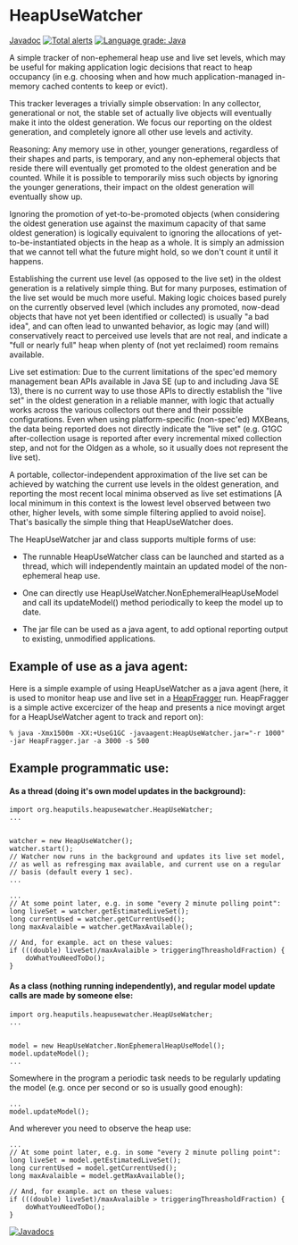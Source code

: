 HeapUseWatcher
===========
[Javadoc](https://javadoc.jitpack.io/com/github/giltene/HeapUseWatcher/1.0.1/javadoc/)
[![Total alerts](https://img.shields.io/lgtm/alerts/g/giltene/HeapUseWatcher.svg?logo=lgtm&logoWidth=18)](https://lgtm.com/projects/g/giltene/HeapUseWatcher/alerts/)
[![Language grade: Java](https://img.shields.io/lgtm/grade/java/g/giltene/HeapUseWatcher.svg?logo=lgtm&logoWidth=18)](https://lgtm.com/projects/g/giltene/HeapUseWatcher/context:java)


A simple tracker of non-ephemeral heap use and live set levels, which may be useful
for making application logic decisions that react to heap occupancy (in e.g. choosing
when and how much application-managed in-memory cached contents to keep or evict).

This tracker leverages a trivially simple observation: In any collector, generational
or not, the stable set of actually live objects will eventually make it into the oldest
generation. We focus our reporting on the oldest generation, and completely ignore
all other use levels and activity.

Reasoning: Any memory use in other, younger generations, regardless of their shapes and
parts, is temporary, and any non-ephemeral objects that reside there will eventually get
promoted to the oldest generation and be counted. While it is possible to temporarily
miss such objects by ignoring the younger generations, their impact on the
oldest generation will eventually show up.

Ignoring the promotion of yet-to-be-promoted objects (when considering the oldest
generation use against the maximum capacity of that same oldest generation) is logically
equivalent to ignoring the allocations of yet-to-be-instantiated objects in the heap
as a whole. It is simply an admission that we cannot tell what the future might hold,
so we don't count it until it happens.

Establishing the current use level (as opposed to the live set) in the oldest
generation is a relatively simple thing. But for many purposes, estimation of the
live set would be much more useful. Making logic choices based purely on the
currently observed level (which includes any promoted, now-dead objects that have
not yet been identified or collected) is usually "a bad idea", and can often lead
to unwanted behavior, as logic may (and will) conservatively react to perceived
use levels that are not real, and indicate a "full or nearly full" heap when
plenty of (not yet reclaimed) room remains available.

Live set estimation:
Due to the current limitations of the spec'ed memory management bean APIs available
in Java SE (up to and including Java SE 13), there is no current way to use those
APIs to directly establish the "live set" in the oldest generation in a reliable
manner, with logic that actually works across the various collectors out there and
their possible configurations. Even when using platform-specific (non-spec'ed)
MXBeans, the data being reported does not directly indicate the "live set" (e.g.
G1GC after-collection usage is reported after every incremental mixed collection
step, and not for the Oldgen as a whole, so it usually does not represent the
live set).

A portable, collector-independent approximation of the live set can be achieved
by watching the current use levels in the oldest generation, and reporting the
most recent local minima observed as live set estimations [A local minimum in
this context is the lowest level observed between two other, higher levels, with
some simple filtering applied to avoid noise]. That's basically the simple thing
that HeapUseWatcher does.

The HeapUseWatcher jar and class supports multiple forms of use:

- The runnable HeapUseWatcher class can be
launched and started as a thread, which will independently
maintain an updated model of the non-ephemeral heap use.

- One can directly use HeapUseWatcher.NonEphemeralHeapUseModel
and call its updateModel() method periodically to keep the model
up to date.

- The jar file can be used as a java agent, to add optional
reporting output to existing, unmodified applications.

Example of use as a java agent:
----
Here is a simple example of using HeapUseWatcher as a java agent (here, it is
used to monitor heap use and live set in a 
[HeapFragger](https://github.com/giltene/HeapFragger) run. HeapFragger
is a simple active excercizer of the heap and presents a nice movingt
arget for a HeapUseWatcher agent to track and report on):

````
% java -Xmx1500m -XX:+UseG1GC -javaagent:HeapUseWatcher.jar="-r 1000" -jar HeapFragger.jar -a 3000 -s 500
````


Example programmatic use:
-----

#### As a thread (doing it's own model updates in the background):
````
import org.heaputils.heapusewatcher.HeapUseWatcher;
...
````

````

watcher = new HeapUseWatcher();
watcher.start();
// Watcher now runs in the background and updates its live set model,
// as well as refresging max available, and current use on a regular
// basis (default every 1 sec).
...
````

````
...
// At some point later, e.g. in some "every 2 minute polling point":
long liveSet = watcher.getEstimatedLiveSet();
long currentUsed = watcher.getCurrentUsed();
long maxAvalaible = watcher.getMaxAvailable();

// And, for example. act on these values:
if (((double) liveSet)/maxAvalaible > triggeringThreasholdFraction) {
    doWhatYouNeedToDo();
}
````

#### As a class (nothing running independently), and regular model update calls are made by someone else:

````
import org.heaputils.heapusewatcher.HeapUseWatcher;
...
````

````

model = new HeapUseWatcher.NonEphemeralHeapUseModel();
model.updateModel();
...
````

Somewhere in the program a periodic task needs to be regularly updating the model
(e.g. once per second or so is usually good enough):

````
...
model.updateModel();
````

And wherever you need to observe the heap use:
````
...
// At some point later, e.g. in some "every 2 minute polling point":
long liveSet = model.getEstimatedLiveSet();
long currentUsed = model.getCurrentUsed();
long maxAvalaible = model.getMaxAvailable();

// And, for example. act on these values:
if (((double) liveSet)/maxAvalaible > triggeringThreasholdFraction) {
    doWhatYouNeedToDo();
}
````


[![Javadocs](http://www.javadoc.io/badge/org.heaputils/HeapUseTracker.svg)](http://www.javadoc.io/doc/org.heaputils/HeapUseTracker)
